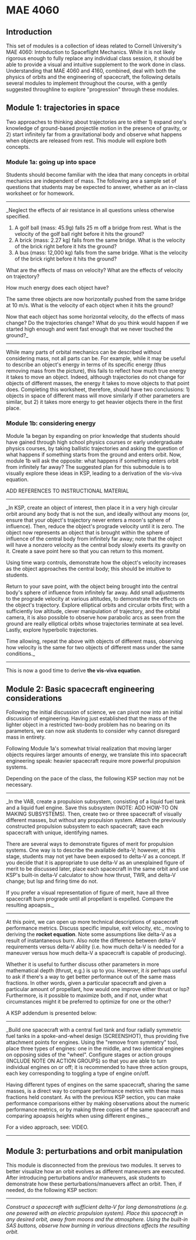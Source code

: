 # MAE 4060

## Introduction

This set of modules is a collection of ideas related to Cornell University's MAE 4060: Introduction to Spaceflight Mechanics. While it is not likely rigorous enough to fully replace any individual class session, it should be able to provide a visual and intuitive supplement to the work done in class. Understanding that MAE 4060 and 4160, combined, deal with both the physics of orbits and the engineering of spacecraft, the following details several modules to implement throughout the course, with a gently suggested throughline to explore "progression" through these modules.

## Module 1: trajectories in space

Two approaches to thinking about trajectories are to either 1) expand one's knowledge of ground-based projectile motion in the presence of gravity, or 2) start infinitely far from a gravitational body and observe what happens when objects are released from rest. This module will explore both concepts.

### Module 1a: going up into space

Students should become familiar with the idea that many concepts in orbital mechanics are independent of mass. The following are a sample set of questions that students may be expected to answer, whether as an in-class worksheet or for homework. 

---

_Neglect the effects of air resistance in all questions unless otherwise specified.

1. A golf ball (mass: 45.9g) falls 25 m off a bridge from rest. What is the velocity of the golf ball right before it hits the ground?
2. A brick (mass: 2.27 kg) falls from the same bridge. What is the velocity of the brick right before it hits the ground?
3. A bus (mass: 12,000 kg) falls from the same bridge. What is the velocity of the brick right before it hits the ground?

What are the effects of mass on velocity? What are the effects of velocity on trajectory?

How much energy does each object have?

The same three objects are now horizontally pushed from the same bridge at 10 m/s. What is the velocity of each object when it hits the ground?

Now that each object has some horizontal velocity, do the effects of mass change? Do the trajectories change? What do you think would happen if we started high enough and went fast enough that we never touched the ground?_

---

While many parts of orbital mechanics can be described without considering mass, not all parts can be. For example, while it may be useful to describe an object's energy in terms of its specific energy (thus removing mass from the picture), this fails to reflect how much true energy it takes to move an object. Indeed, although trajectories do not change for objects of different masses, the energy it takes to move objects to that point does. Completing this worksheet, therefore, should have two conclusions: 1) objects in space of different mass will move similarly if other parameters are similar, but 2) it takes more energy to get heavier objects there in the first place.

### Module 1b: considering energy

Module 1a began by expanding on prior knowledge that students should have gained through high school physics courses or early undergraduate physics courses, by taking ballistic trajectories and asking the question of what happens if something starts from the ground and enters orbit. Now, module 1b will ask the opposite: what happens if something enters orbit from infinitely far away? The suggested plan for this submodule is to visually explore these ideas in KSP, leading to a derivation of the vis-viva equation.

ADD REFERENCES TO INSTRUCTIONAL MATERIAL

---

_In KSP, create an object of interest, then place it in a very high circular orbit around any body that is not the sun, and ideally without any moons (or, ensure that your object's trajectory never enters a moon's sphere of influence). Then, reduce the object's prograde velocity until it is zero. The object now represents an object that is brought within the sphere of influence of the central body from infinitely far away; note that the object will have a nonzero velocity as the central body slowly exerts its gravity on it. Create a save point here so that you can return to this moment.

Using time warp controls, demonstrate how the object's velocity increases as the object approaches the central body; this should be intuitive to students. 

Return to your save point, with the object being brought into the central body's sphere of influence from infinitely far away. Add small adjustments to the prograde velocity at various altitudes, to demonstrate the effects on the object's trajectory. Explore elliptical orbits and circular orbits first; with a sufficiently low altitude, clever manipulation of trajectory, and the orbital camera, it is also possible to observe how parabolic arcs as seen from the ground are really elliptical orbits whose trajectories terminate at sea level. Lastly, explore hyperbolic trajectories.

Time allowing, repeat the above with objects of different mass, observing how velocity is the same for two objects of different mass under the same conditions._

---

This is now a good time to derive **the vis-viva equation**.

## Module 2: Basic spacecraft engineering considerations

Following the initial discussion of science, we can pivot now into an initial discussion of engineering. Having just established that the mass of the lighter object in a restricted two-body problem has no bearing on its parameters, we can now ask students to consider why cannot disregard mass in entirety.

Following Module 1a's somewhat trivial realization that moving larger objects requires larger amounts of energy, we translate this into spacecraft engineering speak: heavier spacecraft require more powerful propulsion systems.

Depending on the pace of the class, the following KSP section may not be necessary.

---

_In the VAB, create a propulsion subsystem, consisting of a liquid fuel tank and a liquid fuel engine. Save this subsystem (NOTE: ADD HOW-TO ON MAKING SUBSYSTEMS). Then, create two or three spacecraft of visually different masses, but without any propulsion system. Attach the previously constructed propulsion subsystem to each spacecraft; save each spacecraft with unique, identifying names.

There are several ways to demonstrate figures of merit for propulsion systems. One way is to describe the available delta-V; however, at this stage, students may not yet have been exposed to delta-V as a concept. If you decide that it is appropriate to use delta-V as an unexplained figure of merit to be discussed later, place each spacecraft in the same orbit and use KSP's built-in delta-V calculator to show how thrust, TWR, and delta-V change; but Isp and firing time do not.

If you prefer a visual representation of figure of merit, have all three spacecraft burn prograde until all propellant is expelled. Compare the resulting apoapsis._

---

At this point, we can open up more technical descriptions of spacecraft performance metrics. Discuss specific impulse, exit velocity, etc., moving to deriving the **rocket equation**. Note some assumptions like delta-V as a result of instantaneous burn. Also note the difference between delta-V requirements versus delta-V ability (i.e. how much delta-V is needed for a maneuver versus how much delta-V a spacecraft is capable of producing).

Whether it is useful to further discuss other parameters in more mathematical depth (thrust, e.g.) is up to you. However, it *is* perhaps useful to ask if there's a way to get better performance out of the same mass fractions. In other words, given a particular spacecraft and given a particular amount of propellant, how would one improve either thrust or Isp? Furthermore, is it possible to maximize both, and if not, under what circumstances might it be preferred to optimize for one or the other?

A KSP addendum is presented below:

---

_Build one spacecraft with a central fuel tank and four radially symmetric fuel tanks in a spoke-and-wheel design (SCREENSHOT), thus providing five attachment points for engines. Using the "remove from symmetry" tool, place three types of engines: one in the middle, and two identical engines on opposing sides of the "wheel". Configure stages or action groups (INCLUDE NOTE ON ACTION GROUPS) so that you are able to turn individual engines on or off; it is recommended to have three action groups, each key corresponding to toggling a type of engine on/off.

Having different types of engines on the same spacecraft, sharing the same masses, is a direct way to compare performance metrics with these mass fractions held constant. As with the previous KSP section, you can make performance comparisons either by making observations about the numeric performance metrics, or by making three copies of the same spacecraft and comparing apoapsis heights when using different engines._

For a video approach, see: VIDEO.

---

## Module 3: perturbations and orbit manipulation

This module is disconnected from the previous two modules. It serves to better visualize how an orbit evolves as different maneuvers are executed. After introducing perturbations and/or maneuvers, ask students to demonstrate how these perturbations/manuevers affect an orbit. Then, if needed, do the following KSP section:

---

_Construct a spacecraft with sufficient delta-V for long demonstrations (e.g. one powered with an electric propulsion system). Place this spacecraft in any desired orbit, away from moons and the atmosphere. Using the built-in SAS buttons, observe how burning in various directions affects the resulting orbit._


